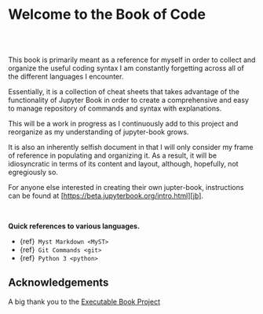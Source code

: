# Welcome to the Book of Code
<br />
<br />

This book is primarily meant as a reference for myself in order to collect and
organize the useful coding syntax I am constantly forgetting across all
of the different languages I encounter.

Essentially, it is a collection of cheat sheets that takes advantage of the
functionality of Jupyter Book in order to create a comprehensive
and easy to manage repository of commands and syntax with explanations.

This will be a work in progress as I continuously add to this project
and reorganize as my understanding of jupyter-book grows.

It is also an inherently selfish document in that I will only consider my frame
of reference in populating and organizing it. As a result, it will be idiosyncratic
in terms of its content and layout, although, hopefully, not egregiously so.


For anyone else interested in creating their own jupter-book,
instructions can be found at [https://beta.jupyterbook.org/intro.html][jb].

[jb]: https://beta.jupyterbook.org/intro.html

<br />

**Quick references to various languages.**

- {ref}` Myst Markdown <MyST>`
- {ref}` Git Commands <git>`
- {ref}` Python 3 <python>`


## Acknowledgements

A big thank you to the [Executable Book Project][book]

[book]: https://executablebooks.org/en/latest/





